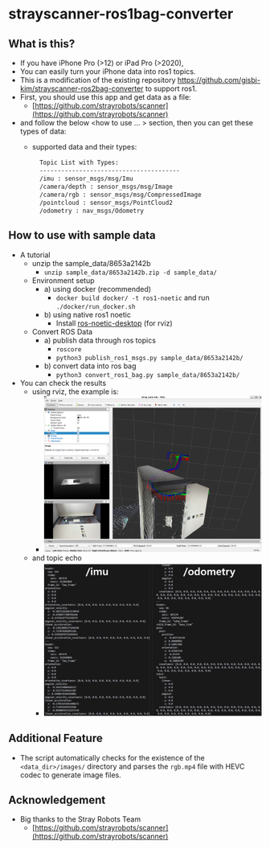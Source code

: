 # strayscanner-ros1bag-converter

## What is this?
- If you have iPhone Pro (>12) or iPad Pro (>2020), 
- You can easily turn your iPhone data into ros1 topics.
- This is a modification of the existing repository https://github.com/gisbi-kim/strayscanner-ros2bag-converter to support ros1.
- First, you should use this app and get data as a file: 
    - [https://github.com/strayrobots/scanner](https://github.com/strayrobots/scanner)
- and follow the below <how to use ... > section, then you can get these types of data:
    - supported data and their types:

            Topic List with Types:
            ---------------------------------------
            /imu : sensor_msgs/msg/Imu
            /camera/depth : sensor_msgs/msg/Image
            /camera/rgb : sensor_msgs/msg/CompressedImage
            /pointcloud : sensor_msgs/PointCloud2
            /odometry : nav_msgs/Odometry

## How to use with sample data 
- A tutorial 
    - unzip the sample_data/8653a2142b
        - `unzip sample_data/8653a2142b.zip -d sample_data/`
    - Environment setup
        - a) using docker (recommended)
            - `docker build docker/ -t ros1-noetic` and run `./docker/run_docker.sh`
        - b) using native ros1 noetic
            - Install [ros-noetic-desktop](https://wiki.ros.org/noetic/Installation/Ubuntu) (for rviz) 
    - Convert ROS Data
        - a) publish data through ros topics
            - `roscore`
            - `python3 publish_ros1_msgs.py sample_data/8653a2142b/`
        - b) convert data into ros bag
            - `python3 convert_ros1_bag.py sample_data/8653a2142b/`
- You can check the results 
    - using rviz, the example is: 
        - ![example1](docs/rviz1_example.png)
    - and topic echo 
        - ![example2](docs/topic_echo.png)

## Additional Feature
- The script automatically checks for the existence of the `<data_dir>/images/` directory and parses the `rgb.mp4` file with HEVC codec to generate image files.

## Acknowledgement 
- Big thanks to the Stray Robots Team
    - [https://github.com/strayrobots/scanner](https://github.com/strayrobots/scanner)
